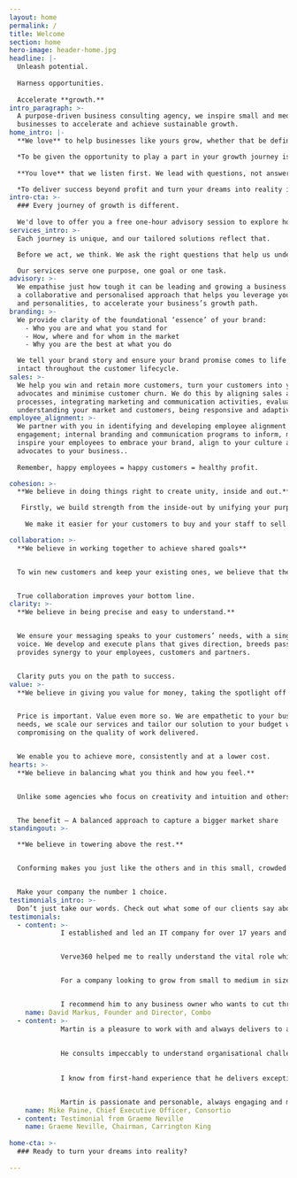 ```yaml
---
layout: home
permalink: /
title: Welcome
section: home
hero-image: header-home.jpg
headline: |-
  Unleash potential.
  
  Harness opportunities.
  
  Accelerate **growth.**
intro_paragraph: >-
  A purpose-driven business consulting agency, we inspire small and medium
  businesses to accelerate and achieve sustainable growth.
home_intro: |-
  **We love** to help businesses like yours grow, whether that be defining your vision and values, empowering you through coaching, building your sales and marketing plans, or connecting your employees and customers to your brand.

  *To be given the opportunity to play a part in your growth journey is our privilege.*
  
  **You love** that we listen first. We lead with questions, not answers. We then create agile strategies, develop affordable solutions and accelerate implementation for you.

  *To deliver success beyond profit and turn your dreams into reality is our goal.*
intro-cta: >-
  ### Every journey of growth is different.
  
  We'd love to offer you a free one-hour advisory session to explore how to turn your challenges into opportunities.
services_intro: >-
  Each journey is unique, and our tailored solutions reflect that. 

  Before we act, we think. We ask the right questions that help us understand your business before we offer you holistic solutions to help achieve your goals.

  Our services serve one purpose, one goal or one task.
advisory: >-
  We empathise just how tough it can be leading and growing a business. We have
  a collaborative and personalised approach that helps you leverage your talents
  and personalities, to accelerate your business’s growth path.
branding: >-
  We provide clarity of the foundational ‘essence’ of your brand:
    - Who you are and what you stand for
    - How, where and for whom in the market
    - Why you are the best at what you do

  We tell your brand story and ensure your brand promise comes to life and stays
  intact throughout the customer lifecycle.
sales: >-
  We help you win and retain more customers, turn your customers into your brand
  advocates and minimise customer churn. We do this by aligning sales and marketing
  processes, integrating marketing and communication activities, evaluating and
  understanding your market and customers, being responsive and adaptive.
employee_alignment: >-
  We partner with you in identifying and developing employee alignment and
  engagement; internal branding and communication programs to inform, motivate and
  inspire your employees to embrace your brand, align to your culture and be the
  advocates to your business..  
  
  Remember, happy employees = happy customers = healthy profit.

cohesion: >-
  **We believe in doing things right to create unity, inside and out.**

   Firstly, we build strength from the inside-out by unifying your purpose, vision and strategic goals. Then we develop a clear strategy for you. Finally, we align your sales, marketing, communication and internal employee connection strategies to your vision and purpose.
   
    We make it easier for your customers to buy and your staff to sell.

collaboration: >-
  **We believe in working together to achieve shared goals**


  To win new customers and keep your existing ones, we believe that the most effective way is to truly understand what they need and want. The most efficient way of doing this is through genuine collaboration, where we harness each other’s comparative advantage, share ideas and knowledge and have an authentic and open partnership.


  True collaboration improves your bottom line.
clarity: >-
  **We believe in being precise and easy to understand.**


  We ensure your messaging speaks to your customers’ needs, with a singular
  voice. We develop and execute plans that gives direction, breeds passion,
  provides synergy to your employees, customers and partners.


  Clarity puts you on the path to success.
value: >-
  **We believe in giving you value for money, taking the spotlight off the price.**


  Price is important. Value even more so. We are empathetic to your business
  needs, we scale our services and tailor our solution to your budget without
  compromising on the quality of work delivered. 


  We enable you to achieve more, consistently and at a lower cost.
hearts: >-
  **We believe in balancing what you think and how you feel.**


  Unlike some agencies who focus on creativity and intuition and others who focus on logic and the facts, we are one of only a handful of agencies that focus on both hearts and minds. By using rational persuasion, we create, change and embed the perception of your organisation, products and services in people’s minds. We also use emotional connection to influence how people think and feel about who you are and what you do.


  The benefit – A balanced approach to capture a bigger market share
standingout: >-

  **We believe in towering above the rest.**


  Conforming makes you just like the others and in this small, crowded and competitive Australian market, it’s a risk your business can’t afford to take. If customers can’t see what makes you unique to the others, then you are invisible. It’s our job to help you be bold and show and prove how you’re different and better than the rest.


  Make your company the number 1 choice.
testimonials_intro: >-
  Don’t just take our words. Check out what some of our clients say about us.
testimonials:
  - content: >- 
             I established and led an IT company for over 17 years and worked with many marketing companies and specialists over that time. Most of them delivered minimal outcomes until Verve360 came along. 


             Verve360 helped me to really understand the vital role which branding, marketing and communications play in creating internal brand alignment, building company culture, and leveraging this to communicate a cohesive marketing story that has integrity. 


             For a company looking to grow from small to medium in size, Martin's advice and understanding were priceless. I learnt a lot from the time I spent with Martin and found him to be engaging, supportive and knowledgeable. 


             I recommend him to any business owner who wants to cut through the hype of marketing, create an aligned internal and external brand, to achieve excellent outcomes.
    name: David Markus, Founder and Director, Combo
  - content: >- 
             Martin is a pleasure to work with and always delivers to an exceptionally high standard.
             
             
             He consults impeccably to understand organisational challenges and needs, then brings innovative and practical ideas and solutions to the table. He will challenge your thinking, provide you with alternative perspectives and, where appropriate, actively mentor/coach/advise you to come up with a solution as a team.
             
             
             I know from first-hand experience that he delivers exceptional results that demonstrates outstanding value for money.


             Martin is passionate and personable, always engaging and motivating, ensures our sales and marketing, as well as people and culture strategies are firmly aligned to our business goals.
    name: Mike Paine, Chief Executive Officer, Consortio
  - content: Testimonial from Graeme Neville
    name: Graeme Neville, Chairman, Carrington King
    
home-cta: >-
  ### Ready to turn your dreams into reality?
    
---
```


